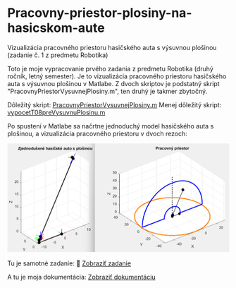 # Pracovny-priestor-plosiny-na-hasicskom-aute
Vizualizácia pracovného priestoru hasičského auta s výsuvnou plošinou (zadanie č. 1 z predmetu Robotika)

Toto je moje vypracovanie prvého zadania z predmetu Robotika (druhý ročník, letný semester). Je to vizualizácia pracovného priestoru hasičského auta s výsuvnou plošinou v Matlabe. Z dvoch skriptov je podstatný skript "PracovnyPriestorVysuvnejPlosiny.m", ten druhý je takmer zbytočný.

Dôležitý skript: [PracovnyPriestorVysuvnejPlosiny.m](PracovnyPriestorVysuvnejPlosiny.m) 
Menej dôležitý skript: [vypocetT08preVysuvnuPlosinu.m](vypocetT08preVysuvnuPlosinu.m)

Po spustení v Matlabe sa načrtne jednoduchý model hasičského auta s plošinou, a vizualizácia pracovného priestoru v dvoch rezoch:

![Vizualizácia pracovného priestoru](pracovnyPriestor.png)

Tu je samotné zadanie: 📄 [Zobraziť zadanie](RobZad1.pdf)

A tu je moja dokumentácia: [Zobraziť dokumentáciu](zad1_dokumentacia.pdf)

